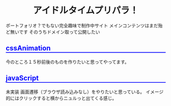 <style>
    h1{text-align:center}
    h2{color:blue;border-bottom:2px solid}
    h3{color:indigo;border-bottom:2px solid}
</style>
# アイドルタイムプリパラ！
ポートフォリオ？でもない完全趣味で制作中サイト
メインコンテンツはまだ殆ど無いです
そのうちドメイン取って公開したい
## cssAnimation
今のところ１５秒前後のものを作りたいと思ってやってます。
## javaScript
未実装
画面遷移（ブラウザ読み込みなし）をやりたいと思っている。
イメージ的にはクリックすると横からニュルっと出てくる感じ。